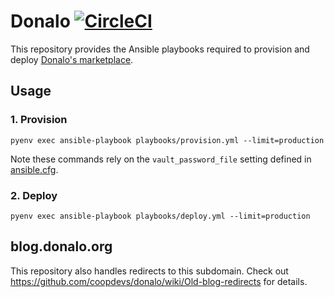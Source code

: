 Donalo [![CircleCI](https://circleci.com/gh/coopdevs/donalo.svg?style=svg)](https://circleci.com/gh/coopdevs/donalo)
=========

This repository provides the Ansible playbooks required to provision and deploy [Donalo's marketplace](https://github.com/coopdevs/sharetribe).

## Usage

### 1. Provision

```
pyenv exec ansible-playbook playbooks/provision.yml --limit=production
```

Note these commands rely on the `vault_password_file` setting defined in [ansible.cfg](https://github.com/coopdevs/donalo/blob/08ed5c881901b053a6ea0e12ccc741d7cd1b321c/ansible.cfg#L5).

### 2. Deploy

```
pyenv exec ansible-playbook playbooks/deploy.yml --limit=production
```

## blog.donalo.org

This repository also handles redirects to this subdomain. Check out https://github.com/coopdevs/donalo/wiki/Old-blog-redirects for details.
